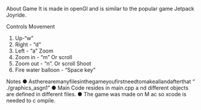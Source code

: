 About Game
It is made in openGl and is similar to the popular game Jetpack Joyride.

Controls
Movement
1. Up-“w”
2. Right - “d”
3. Left - “a”
Zoom
4. Zoom in - “m” Or scroll
5. Zoom out - “n”. Or scroll
Shoot
1. Fire water balloon - “Space key”

Notes
● Astherearemanyfilesi​nthegameyoufirstneedtomakeallandafterthat “​./graphics_asgn1”​
● ​Main Code ​resides in ​main.cpp a​ nd different objects are defined in different files. 
● The game was made on M​ ac ​so xcode is needed to c​ ompile​.